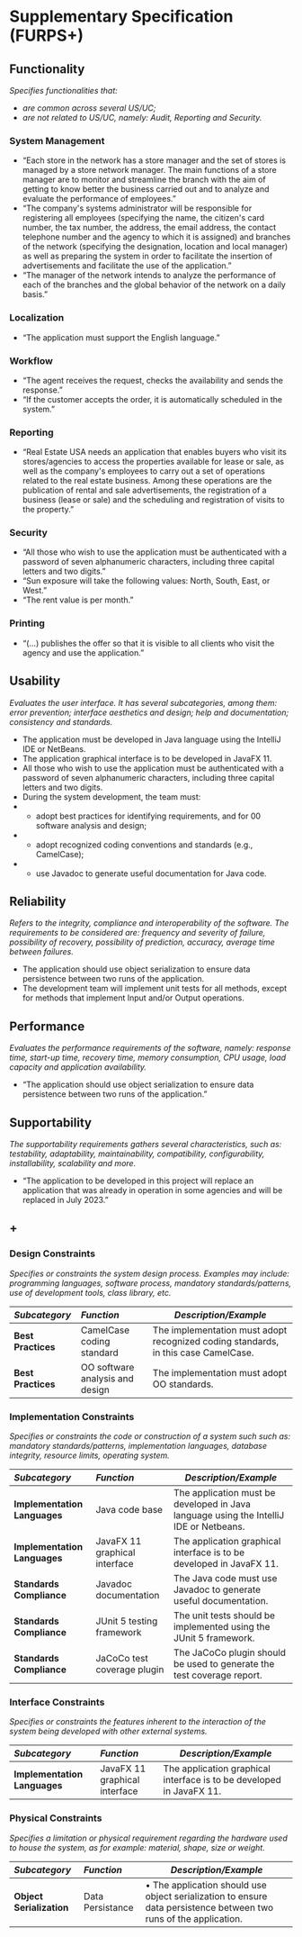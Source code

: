 # Supplementary Specification (FURPS+)

## Functionality

_Specifies functionalities that:_

- _are common across several US/UC;_
- _are not related to US/UC, namely: Audit, Reporting and Security._


### System Management

* “Each store in the network has a store manager and the set of stores is managed by a store network manager. The main functions of a store manager are to monitor and streamline the branch with the aim of getting to know better the business carried out and to analyze and evaluate the performance of employees.”
* “The company's systems administrator will be responsible for registering all employees (specifying the name, the citizen's card number, the tax number, the address, the email address, the contact telephone number and the agency to which it is assigned) and branches of the network (specifying the designation, location and local manager) as well as preparing the system in order to facilitate the insertion of advertisements and facilitate the use of the application.”
* “The manager of the network intends to analyze the performance of each of the branches and the global behavior of the network on a daily basis.”


### Localization

* “The application must support the English language.”


### Workflow

* “The agent receives the request, checks the availability and sends the response.”
* “If the customer accepts the order, it is automatically scheduled in the system.”


### Reporting

* “Real Estate USA needs an application that enables buyers who visit its stores/agencies to access the properties available for lease or sale, as well as the company's employees to carry out a set of operations related to the real estate business. Among these operations are the publication of rental and sale advertisements, the registration of a business (lease or sale) and the scheduling and registration of visits to the property.”


### Security

* “All those who wish to use the application must be authenticated with a password of seven alphanumeric characters, including three capital letters and two digits.”
* “Sun exposure will take the following values: North, South, East, or West.”
* “The rent value is per month.”


### Printing

* “(…) publishes the offer so that it is visible to all clients who visit the agency and use the application.”


## Usability

_Evaluates the user interface. It has several subcategories,
among them: error prevention; interface aesthetics and design; help and
documentation; consistency and standards._

* The application must be developed in Java language using the IntelliJ IDE or NetBeans.
* The application graphical interface is to be developed in JavaFX 11.
* All those who wish to use the application must be authenticated with a password of seven alphanumeric characters, including three capital letters and two digits.
* During the system development, the team must:
* * adopt best practices for identifying requirements, and for 00 software analysis and design;
* * adopt recognized coding conventions and standards (e.g., CamelCase);
* * use Javadoc to generate useful documentation for Java code.


## Reliability
_Refers to the integrity, compliance and interoperability of the software. The requirements to be considered are: frequency and severity of failure, possibility of recovery, possibility of prediction, accuracy, average time between failures._

* The application should use object serialization to ensure data persistence between two runs of the application.
* The development team will implement unit tests for all methods, except for methods that implement Input and/or Output operations.

## Performance
_Evaluates the performance requirements of the software, namely: response time, start-up time, recovery time, memory consumption, CPU usage, load capacity and application availability._

* “The application should use object serialization to ensure data persistence between two runs of the application.”


## Supportability
_The supportability requirements gathers several characteristics, such as:
testability, adaptability, maintainability, compatibility,
configurability, installability, scalability and more._

* “The application to be developed in this project will replace an application that was already in operation in some agencies and will be replaced in July 2023.”


## +

### Design Constraints

_Specifies or constraints the system design process. Examples may include: programming languages, software process, mandatory standards/patterns, use of development tools, class library, etc._

| **_Subcategory_**       | **_Function_**                   | **_Description/Example_**                                                          |
|:------------------------|:---------------------------------|------------------------------------------------------------------------------------|
| **Best Practices**      | CamelCase coding standard        | The implementation must adopt recognized coding standards, in this case CamelCase. |
| **Best Practices**      | OO software analysis and design  | The implementation must adopt OO standards.                                        |


### Implementation Constraints

_Specifies or constraints the code or construction of a system such
such as: mandatory standards/patterns, implementation languages,
database integrity, resource limits, operating system._

| **_Subcategory_**            | **_Function_**                  | **_Description/Example_**                                                              |
|:-----------------------------|:--------------------------------|----------------------------------------------------------------------------------------|
| **Implementation Languages** | Java code base                  | The application must be developed in Java language using the IntelliJ IDE or Netbeans. |
| **Implementation Languages** | JavaFX 11 graphical interface   | The application graphical interface is to be developed in JavaFX 11.                   |
| **Standards Compliance**     | Javadoc documentation           | The Java code must use Javadoc to generate useful documentation.                       |
| **Standards Compliance**     | JUnit 5 testing framework       | The unit tests should be implemented using the JUnit 5 framework.                      |
| **Standards Compliance**     | JaCoCo test coverage plugin     | The JaCoCo plugin should be used to generate the test coverage report.                 |


### Interface Constraints

_Specifies or constraints the features inherent to the interaction of the
system being developed with other external systems._

| **_Subcategory_**            | **_Function_**                  | **_Description/Example_**                                                              |
|:-----------------------------|:--------------------------------|----------------------------------------------------------------------------------------|
| **Implementation Languages** | JavaFX 11 graphical interface   | The application graphical interface is to be developed in JavaFX 11.                   |


### Physical Constraints

_Specifies a limitation or physical requirement regarding the hardware used to house the system, as for example: material, shape, size or weight._

| **_Subcategory_**        | **_Function_**   | **_Description/Example_**                                                                                          |
|:-------------------------|:-----------------|--------------------------------------------------------------------------------------------------------------------|
| **Object Serialization** | Data Persistance | •	The application should use object serialization to ensure data persistence between two runs of the application.  |

